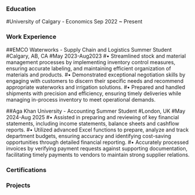 ### Education 
 #University of Calgary - Economics             Sep 2022 ~ Present

### Work Experience
##EMCO Waterworks - Supply Chain and Logistics Summer Student
#Calgary, AB, CA
#May 2023-Aug2023
#•	Streamlined stock and material management processes by implementing inventory control measures, ensuring accurate labeling, and maintaining efficient organization of materials and products.
#•	Demonstrated exceptional negotiation skills by engaging with customers to discern their specific needs and recommend appropriate waterworks and irrigation solutions. 
#•	Prepared and handled shipments with precision and efficiency, ensuring timely deliveries while managing in-process inventory to meet operational demands. 

##Aga Khan University - Accounting Summer Student
#London, UK
#May 2024-Aug 2025
#•	Assisted in preparing and reviewing of key financial statements, including income statements, balance sheets and cashflow reports. 
#•	Utilized advanced Excel functions to prepare, analyze and track department budgets, ensuring accuracy and identifying cost-saving opportunities through detailed financial reporting.
#•	Accurately processed invoices by verifying payment requests against supporting documentation, facilitating timely payments to vendors to maintain strong supplier relations. 


### Certifications


### Projects
 
